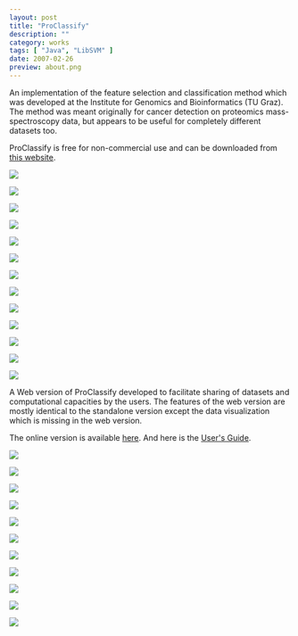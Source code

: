 ```yaml
---
layout: post
title: "ProClassify"
description: ""
category: works
tags: [ "Java", "LibSVM" ]
date: 2007-02-26
preview: about.png 
---
```

An implementation of the feature selection and classification method which was developed at the Institute for Genomics and Bioinformatics (TU Graz). The method was meant originally for cancer detection on proteomics mass-spectroscopy data, but appears to be useful for completely different datasets too. 

ProClassify is free for non-commercial use and can be downloaded from [this website](http://genome.tugraz.at/proclassify/proclassify_description.shtml). 


![](about.png) 

![](dim_reduction_progress.png) 

![](classification_results_deta.png)

![](cross_valid_params.png) 

![](help.png) 

![](model_training_params.png) 

![](plot_input_data__zoomed.png) 

![](plot_input_data.png) 

![](plot_processed_data.png) 

![](table_view.png) 

![](trained_model_wth_grid.png) 

![](xv_results_detailed.png) 

![](xv_results.png)


A Web version of ProClassify developed to facilitate sharing of datasets and computational capacities by the users. The features of the web version are mostly identical to the standalone version except the data visualization which is missing in the web version. 

The online version is available [here](https://esus.genome.tugraz.at/ProClassify). And here is the [User's Guide](https://esus.genome.tugraz.at/ProClassify/help/showHelp.jsp). 


![](addhealthysamples2.png) 

![](crossvalidationresults.png) 

![](classifyResults.png)  

![](crossvalidationresults2.png) 

![](help.png) 

![](login.png) 

![](multipleupload.png) 

![](myjobs.png) 

![](newaccount.png) 

![](samplelib.png) 

![](trainprogress.png)
